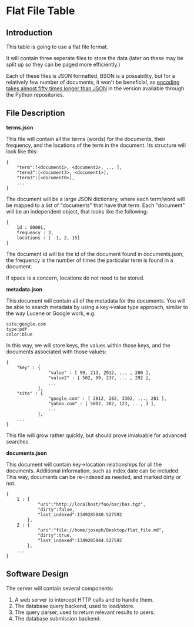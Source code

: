 Flat File Table
===============

Introduction
------------
This table is going to use a flat file format.

It will contain three seperate files to store the data (later on these may be 
split up so they can be paged more efficiently.)

Each of these files is JSON formatted, BSON is a possability, but for a
relatively few number of documents, it won't be beneficial, as
[encoding takes almost fifty times longer than JSON](http://stackoverflow.com/questions/9884080/fastest-packing-of-data-in-python-and-java)
in the version available through the Python repositories.


File Description
----------------
**terms.json**

This file will contain all the terms (words) for the documents,
their frequency, and the locations of the term in the document. Its
structure will look like this:

	{
		"term":[<document1>, <document2>, ... ],
		"term2":[<document3>, <document1>],
		"term3":[<document0>],
		...
	}

The document will be a large JSON dictionary, where each term/word will
be mapped to a list of "documents" that have that term. Each "document"
will be an independent object, that looks like the following:

	{
		id : 00001,
		frequency : 3,
		locations : [ -1, 2, 15]
	}

The document id will be the id of the document found in documents.json,
the frequency is the number of times the particular term is found in a
document.

If space is a concern, locations do not need to be stored.

**metadata.json**

This document will contain all of the metadata for the documents.
You will be able to search metadata by using a key->value type approach,
similar to the way Lucene or Google work, e.g.

	site:google.com
	type:pdf
	color:blue

In this way, we will store keys, the values within those keys, and the
documents associated with those values:

	{
		"key" : {
					"value" : [ 99, 213, 2912, ... , 200 ],
					"value2" : [ 502, 99, 237, ... , 292 ],
					...
				},
		"site" : {
					"google.com" : [ 2812, 282, 3302, ..., 281 ],
					"yahoo.com" : [ 5002, 382, 123, ..., 3 ],
					...
				},
		...
	}

This file will grow rather quickly, but should prove invaluable for
advanced searches.


**documents.json**

This document will contain key->location relationships for all the
documents. Additional information, such as index date can be included.
This way, documents can be re-indexed as needed, and marked dirty or
not.

	{
		1 : {
				"uri":"http://localhost/foo/bar/baz.tgz",
				"dirty":false,
				"last_indexed":1349285940.527592
			},
		2 : {
				"uri":"file://home/joseph/Desktop/flat_file.md",
				"dirty":true,
				"last_indexed":1349285944.527592
			},
		...
	}


Software Design
---------------

The server will contain several components:

1. A web server to intercept HTTP calls and to handle them.
1. The database query backend, used to load/store.
1. The query parser, used to return relevant results to users.
1. The database submission backend.
